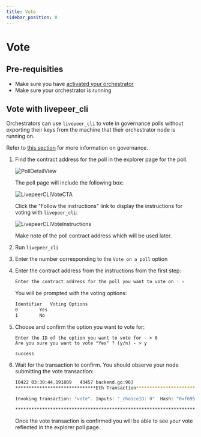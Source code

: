 ```yaml
---
title: Vote
sidebar_position: 8
---
```


# Vote

## Pre-requisities

- Make sure you have
  [activated your orchestrator](/video-miners/getting-started/activation)
- Make sure your orchestrator is running

## Vote with livepeer_cli

Orchestrators can use `livepeer_cli` to vote in governance polls without
exporting their keys from the machine that their orchestrator node is running
on.

Refer to [this section](/protocol/core-concepts/governance) for more
information on governance.

1. Find the contract address for the poll in the explorer page for the poll.

   ![PollDetailView](/docs-assets/poll.png)

   The poll page will include the following box:

   ![LivepeerCLIVoteCTA](/docs-assets/vote-livepeer-cli.png)

   Click the "Follow the instructions" link to display the instructions for
   voting with `livepeer_cli`:

   ![LivepeerCLIVoteInstructions](/docs-assets/vote-livepeer-cli-instructions.png)

   Make note of the poll contract address which will be used later.

2. Run `livepeer_cli`

3. Enter the number corresponding to the `Vote on a poll` option

4. Enter the contract address from the instructions from the first step:

   ```bash
   Enter the contract address for the poll you want to vote on - >
   ```

   You will be prompted with the voting options:

   ```bash
   Identifier	Voting Options
   0		Yes
   1		No
   ```

5. Choose and confirm the option you want to vote for:

   ```
   Enter the ID of the option you want to vote for - > 0
   Are you sure you want to vote "Yes" ? (y/n) - > y

   success
   ```

6. Wait for the transaction to confirm. You should observe your node submitting
   the vote transaction:

   ```bash
   I0422 03:30:44.191809   43457 backend.go:96]
   ******************************Eth Transaction******************************

   Invoking transaction: "vote". Inputs: "_choiceID: 0"  Hash: "0xf6957c190f1f16fc2ca4a93846903eb435c5e08fa7f6f40b6e159aab6d74905f".

   **************************************************************************
   ```

   Once the vote transaction is confirmed you will be able to see your vote
   reflected in the explorer poll page.

